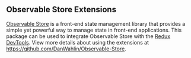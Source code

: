 ## Observable Store Extensions

[Observable Store](https://github.com/DanWahlin/Observable-Store) is a front-end state management library that provides a simple yet powerful way to manage state in front-end applications. This package can be used to integrate Observable Store with the [Redux DevTools](https://chrome.google.com/webstore/detail/redux-devtools/lmhkpmbekcpmknklioeibfkpmmfibljd). View more details about using the extensions at https://github.com/DanWahlin/Observable-Store.